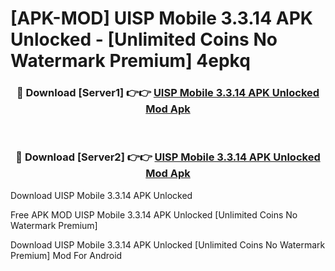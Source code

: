 # [APK-MOD] UISP Mobile 3.3.14 APK Unlocked - [Unlimited Coins No Watermark Premium] 4epkq



<div align="center">
<h3>🔴 Download [Server1] 👉👉 <a href="https://momento.my/?title=UISP_Mobile_3.3.14_APK_Unlocked">UISP Mobile 3.3.14 APK Unlocked Mod Apk</a></h3><br>

<h3>🔴 Download [Server2] 👉👉 <a href="https://momento.my/?title=UISP_Mobile_3.3.14_APK_Unlocked">UISP Mobile 3.3.14 APK Unlocked Mod Apk</a></h3>
</div>



Download UISP Mobile 3.3.14 APK Unlocked 

Free APK MOD UISP Mobile 3.3.14 APK Unlocked [Unlimited Coins No Watermark Premium]

Download UISP Mobile 3.3.14 APK Unlocked [Unlimited Coins No Watermark Premium] Mod For Android
